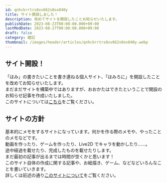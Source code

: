 ```yaml
---
id: qnhckrrtrx8xv662s0ox840y
title: サイト開設しました！
description: 改めてサイトを開設したことお知らせいたします。
publishDate: 2023-08-23T00:00:00.000+09:00
lastModDate: 2023-08-27T00:00:00.000+09:00
draft: false
category: 雑記
thumbnail: /images/header/articles/qnhckrrtrx8xv662s0ox840y.webp
---
```


## サイト開設！

「ほみ」の書きたいことを書き連ねる個人サイト、「ほみろに」を開設したことを改めてお知らせいたします。  
まだまだサイトを構築中ではありますが、おおかたはできたということで開設のお知らせ記事を作成いたしました。  
このサイトについては[こちら](/about/ "このサイトについて")をご覧ください。

## サイトの方針

基本的にメモをするサイトになっています。何かを作る際のメモや、やったことのメモなどです。  
動画を作ったり、ゲームを作ったり、Live2D でキャラを動かしたり……。  
途中経過を載せたり、完成したものを載せたりします。  
まだ最初の記事が出るまでは時間が空くかと思います！  
このサイト自体の作成に関する記事や、お絵描き、ゲーム、などなどいろんなことを書いていきます。  
詳しくは前述の通り[このサイトについて](/about/ "このサイトについて")をご覧ください。
